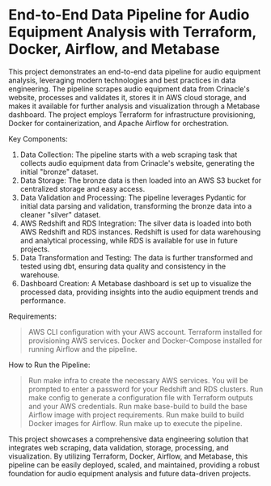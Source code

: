 # End-to-End Data Pipeline for Audio Equipment Analysis with Terraform, Docker, Airflow, and Metabase

This project demonstrates an end-to-end data pipeline for audio equipment analysis, leveraging modern technologies and best practices in data engineering. The pipeline scrapes audio equipment data from Crinacle's website, processes and validates it, stores it in AWS cloud storage, and makes it available for further analysis and visualization through a Metabase dashboard. The project employs Terraform for infrastructure provisioning, Docker for containerization, and Apache Airflow for orchestration.

Key Components:

1. Data Collection: The pipeline starts with a web scraping task that collects audio equipment data from Crinacle's website, generating the initial "bronze" dataset.
2. Data Storage: The bronze data is then loaded into an AWS S3 bucket for centralized storage and easy access.
3. Data Validation and Processing: The pipeline leverages Pydantic for initial data parsing and validation, transforming the bronze data into a cleaner "silver" dataset.
4. AWS Redshift and RDS Integration: The silver data is loaded into both AWS Redshift and RDS instances. Redshift is used for data warehousing and analytical processing, while RDS is available for use in future projects.
5. Data Transformation and Testing: The data is further transformed and tested using dbt, ensuring data quality and consistency in the warehouse.
6. Dashboard Creation: A Metabase dashboard is set up to visualize the processed data, providing insights into the audio equipment trends and performance.

Requirements:

> AWS CLI configuration with your AWS account.
> Terraform installed for provisioning AWS services.
> Docker and Docker-Compose installed for running Airflow and the pipeline.

How to Run the Pipeline:

> Run make infra to create the necessary AWS services. You will be prompted to enter a password for your Redshift and RDS clusters.
> Run make config to generate a configuration file with Terraform outputs and your AWS credentials.
> Run make base-build to build the base Airflow image with project requirements.
> Run make build to build Docker images for Airflow.
> Run make up to execute the pipeline.

This project showcases a comprehensive data engineering solution that integrates web scraping, data validation, storage, processing, and visualization. By utilizing Terraform, Docker, Airflow, and Metabase, this pipeline can be easily deployed, scaled, and maintained, providing a robust foundation for audio equipment analysis and future data-driven projects.
